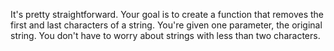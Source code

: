It's pretty straightforward. Your goal is to create a function that removes the
first and last characters of a string. You're given one parameter, the original
string. You don't have to worry about strings with less than two characters.
